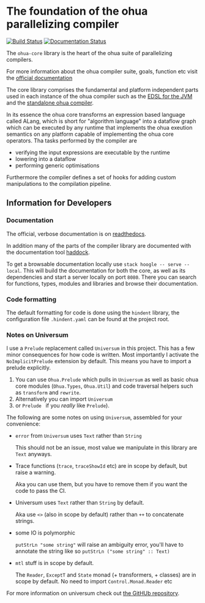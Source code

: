 # The foundation of the ohua parallelizing compiler

[![Build Status](https://travis-ci.org/ohua-dev/ohua-core.svg?branch=master)](https://travis-ci.org/ohua-dev/ohua-core)
[![Documentation Status](https://readthedocs.org/projects/ohua/badge/?version=latest)](https://ohua.readthedocs.io/en/latest/?badge=latest)

The `ohua-core` library is the heart of the ohua suite of parallelizing compilers.

For more information about the ohua compiler suite, goals, function etc visit
the [official documentation](https://ohua.readthedocs.org)

The core library comprises the fundamental and platform independent parts used
in each instance of the ohua compiler such as the [EDSL for the
JVM](https://github.com/ohua-dev/ohua-jvm-integration) and the [standalone ohua
compiler](https://github.com/ohua-dev/ohuac).

In its essence the ohua core transforms an expression based language called
ALang, which is short for "algorithm language" into a dataflow graph which can
be executed by any runtime that implements the ohua exeution semantics on any
platform capable of implementing the ohua core operators. Tha tasks performed by
the compiler are

- verifying the input expressions are executable by the runtime
- lowering into a dataflow
- performing generic optimisations

Furthermore the compiler defines a set of hooks for adding custom manipulations
to the compilation pipeline.


## Information for Developers

### Documentation

The official, verbose documentation is on
[readthedocs](https://ohua.readthedocs.org).

In addition many of the parts of the compiler library are documented with the
documentation tool [haddock](https://haskell.org/haddock).

To get a browsable documentation locally use `stack hoogle -- serve --local`.
This will build the documentation for both the core, as well as its
dependencies and start a server locally on port `8080`. There you can search for
functions, types, modules and libraries and browse their documentation.

### Code formatting

The default formatting for code is done using the `hindent` library, the
configuration file `.hindent.yaml` can be found at the project root.

### Notes on Universum

I use a `Prelude` replacement called `Universum` in this project. This has a few
minor consequences for how code is written. Most importantly I activate the
`NoImplicitPrelude` extension by default. This means you have to import a
prelude explicitly.

1. You can use `Ohua.Prelude` which pulls in `Universum` as well as basic ohua
   core modules (`Ohua.Types`, `Ohua.Util`) and code traversal helpers such as
   `transform` and `rewrite`.
2. Alternatively you can import `Universum`
3. or `Prelude ` if you *really* like `Prelude`).

The following are some notes on using `Universum`, assembled for your convenience:

- `error` from `Universum` uses `Text` rather than `String`

  This should not be an issue, most value we manipulate in this library are
  `Text` anyways.

- Trace functions (`trace`, `traceShowId` etc) are in scope by default, but
  raise a warning.

  Aka you can use them, but you have to remove them if you want the code to pass
  the CI.

- Universum uses `Text` rather than `String` by default.

  Aka use `<>` (also in scope by default) rather than `++` to concatenate
  strings.

- some IO is polymorphic

  `putStrLn "some string"` will raise an ambiguity error, you'll have to
  annotate the string like so `putStrLn ("some string" :: Text)`

- `mtl` stuff is in scope by default.

  The `Reader`, `ExceptT` and `State` monad (+ transformers, + classes) are in
  scope by default. No need to import `Control.Monad.Reader` etc


For more information on universum check out [the GitHUb
repository](https://github.com/serokell/universum).
